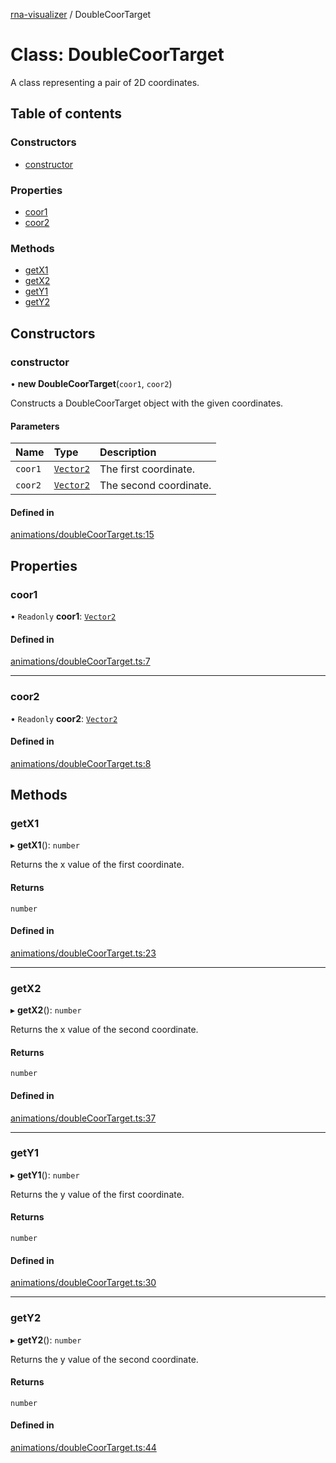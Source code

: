 [rna-visualizer](../README.md) / DoubleCoorTarget

# Class: DoubleCoorTarget

A class representing a pair of 2D coordinates.

## Table of contents

### Constructors

- [constructor](DoubleCoorTarget.md#constructor)

### Properties

- [coor1](DoubleCoorTarget.md#coor1)
- [coor2](DoubleCoorTarget.md#coor2)

### Methods

- [getX1](DoubleCoorTarget.md#getx1)
- [getX2](DoubleCoorTarget.md#getx2)
- [getY1](DoubleCoorTarget.md#gety1)
- [getY2](DoubleCoorTarget.md#gety2)

## Constructors

### constructor

• **new DoubleCoorTarget**(`coor1`, `coor2`)

Constructs a DoubleCoorTarget object with the given coordinates.

#### Parameters

| Name | Type | Description |
| :------ | :------ | :------ |
| `coor1` | [`Vector2`](Vector2.md) | The first coordinate. |
| `coor2` | [`Vector2`](Vector2.md) | The second coordinate. |

#### Defined in

[animations/doubleCoorTarget.ts:15](https://github.com/michalhercik/rna-visualizer/blob/a121084/lib/src/animations/doubleCoorTarget.ts#L15)

## Properties

### coor1

• `Readonly` **coor1**: [`Vector2`](Vector2.md)

#### Defined in

[animations/doubleCoorTarget.ts:7](https://github.com/michalhercik/rna-visualizer/blob/a121084/lib/src/animations/doubleCoorTarget.ts#L7)

___

### coor2

• `Readonly` **coor2**: [`Vector2`](Vector2.md)

#### Defined in

[animations/doubleCoorTarget.ts:8](https://github.com/michalhercik/rna-visualizer/blob/a121084/lib/src/animations/doubleCoorTarget.ts#L8)

## Methods

### getX1

▸ **getX1**(): `number`

Returns the x value of the first coordinate.

#### Returns

`number`

#### Defined in

[animations/doubleCoorTarget.ts:23](https://github.com/michalhercik/rna-visualizer/blob/a121084/lib/src/animations/doubleCoorTarget.ts#L23)

___

### getX2

▸ **getX2**(): `number`

Returns the x value of the second coordinate.

#### Returns

`number`

#### Defined in

[animations/doubleCoorTarget.ts:37](https://github.com/michalhercik/rna-visualizer/blob/a121084/lib/src/animations/doubleCoorTarget.ts#L37)

___

### getY1

▸ **getY1**(): `number`

Returns the y value of the first coordinate.

#### Returns

`number`

#### Defined in

[animations/doubleCoorTarget.ts:30](https://github.com/michalhercik/rna-visualizer/blob/a121084/lib/src/animations/doubleCoorTarget.ts#L30)

___

### getY2

▸ **getY2**(): `number`

Returns the y value of the second coordinate.

#### Returns

`number`

#### Defined in

[animations/doubleCoorTarget.ts:44](https://github.com/michalhercik/rna-visualizer/blob/a121084/lib/src/animations/doubleCoorTarget.ts#L44)
